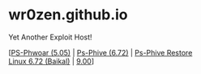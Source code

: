 # wr0zen.github.io
Yet Another Exploit Host!

[<a href="https://wr0zen.github.io/phwoar/index.html">PS-Phwoar (5.05)</a> | <a href="https://wr0zen.github.io/phive/index.html">Ps-Phive (6.72)</a> | <a href="https://wr0zen.github.io/phive/restore/index.html">Ps-Phive Restore</a> <br> <a href="https://wr0zen.github.io/baikal/index.html">Linux 6.72 (Baikal)</a> | <a href="https://wr0zen.github.io/leeful900/index.html">9.00</a>]


